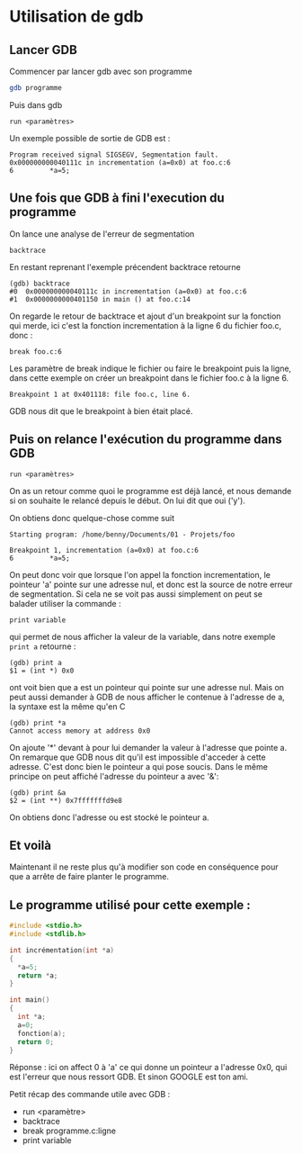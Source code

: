 # Utilisation de gdb

## Lancer GDB

Commencer par lancer gdb avec son programme

```sh
gdb programme
```

Puis dans gdb

```gdb
run <paramètres>
```

Un exemple possible de sortie de GDB est :

```gdb
Program received signal SIGSEGV, Segmentation fault.
0x000000000040111c in incrementation (a=0x0) at foo.c:6
6         *a=5;
```

## Une fois que GDB à fini l'execution du programme

On lance une analyse de l'erreur de segmentation

```gdb
backtrace
```

En restant reprenant l'exemple précendent backtrace retourne

```
(gdb) backtrace
#0  0x000000000040111c in incrementation (a=0x0) at foo.c:6
#1  0x0000000000401150 in main () at foo.c:14
```

On regarde le retour de backtrace et ajout d'un breakpoint sur la fonction qui merde, ici c'est la fonction incrementation à la ligne 6 du fichier foo.c, donc :

```
break foo.c:6
```

Les paramètre de break indique le fichier ou faire le breakpoint puis la ligne, dans cette exemple on créer un breakpoint dans le fichier foo.c à la ligne 6.

```
Breakpoint 1 at 0x401118: file foo.c, line 6.
```

GDB nous dit que le breakpoint à bien était placé.

## Puis on relance l'exécution du programme dans GDB

```gdb
run <paramètres>
```

On as un retour comme quoi le programme est déjà lancé, et nous demande si on souhaite le relancé depuis le début. On lui dit que oui ('y').

On obtiens donc quelque-chose comme suit

```
Starting program: /home/benny/Documents/01 - Projets/foo

Breakpoint 1, incrementation (a=0x0) at foo.c:6
6         *a=5;
```

On peut donc voir que lorsque l'on appel la fonction incrementation, le pointeur 'a' pointe sur une adresse nul, et donc est la source de notre erreur de segmentation. Si cela ne se voit pas aussi simplement on peut se balader utiliser la commande :

```
print variable
```

qui permet de nous afficher la valeur de la variable, dans notre exemple `print a` retourne :

```
(gdb) print a
$1 = (int *) 0x0
```

ont voit bien que a est un pointeur qui pointe sur une adresse nul.
Mais on peut aussi demander à GDB de nous afficher le contenue à l'adresse de a, la syntaxe est la même qu'en C

```
(gdb) print *a
Cannot access memory at address 0x0
```

On ajoute '\*' devant à pour lui demander la valeur à l'adresse que pointe a.
On remarque que GDB nous dit qu'il est impossible d'acceder à cette adresse. C'est donc bien le pointeur a qui pose soucis.
Dans le même principe on peut affiché l'adresse du pointeur a avec '&':

```
(gdb) print &a
$2 = (int **) 0x7fffffffd9e8
```

On obtiens donc l'adresse ou est stocké le pointeur a.

## Et voilà

Maintenant il ne reste plus qu'à modifier son code en conséquence pour que a arrête de faire planter le programme.

## Le programme utilisé pour cette exemple :

```c
#include <stdio.h>
#include <stdlib.h>

int incrémentation(int *a)
{
  *a=5;
  return *a;
}

int main()
{
  int *a;
  a=0;
  fonction(a);
  return 0;
}
```

Réponse : ici on affect 0 à 'a' ce qui donne un pointeur a l'adresse 0x0, qui est l'erreur que nous ressort GDB.
Et sinon GOOGLE est ton ami.

Petit récap des commande utile avec GDB :

- run <paramètre>
- backtrace
- break programme.c:ligne
- print variable
